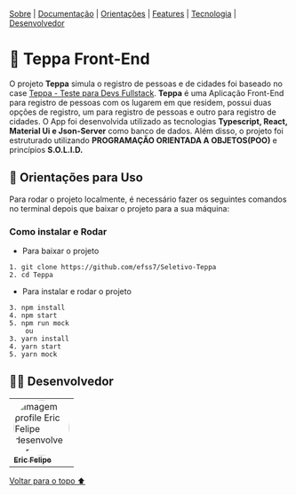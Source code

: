<p>
<a href="#sobre">Sobre</a> |
<a href="#documentação">Documentação</a> |
<a href="#orientacoes">Orientações</a> |
<a href="#features">Features</a> |
<a href="#tecnologia">Tecnologia</a> |
<a href="#desenvolvedor">Desenvolvedor</a>
</p>

<h1 id="sobre">📕 Teppa Front-End</h1>

O projeto **Teppa** simula o registro de pessoas e de cidades foi baseado no case [Teppa - Teste para Devs Fullstack](https://github.com/teppadev/test-dev-fullstack). **Teppa** é uma Aplicação Front-End para registro de pessoas com os lugarem em que residem, possui duas opções de registro, um para registro de pessoas e outro para registro de cidades. O App foi desenvolvida utilizado as tecnologias **Typescript, React, Material Ui e Json-Server** como banco de dados.  Além disso, o projeto foi estruturado utilizando **PROGRAMAÇÃO ORIENTADA A OBJETOS(POO)** e princípios **S.O.L.I.D.** 


<h2 id="orientacoes">🚨 Orientações para Uso</h2>

Para rodar o projeto localmente, é necessário fazer os seguintes comandos no terminal depois que baixar o projeto para a sua máquina:

### Como instalar e Rodar
* Para baixar o projeto
```
1. git clone https://github.com/efss7/Seletivo-Teppa
2. cd Teppa
```
* Para instalar e rodar o projeto
```
3. npm install
4. npm start
5. npm run mock
    ou
3. yarn install
4. yarn start
5. yarn mock
```


<h2 id="desenvolvedor">👨‍💻 Desenvolvedor</h2>
<table>         
<td><a href="https://github.com/efss7"><img style="border-radius: 50%;" src="https://github.com/efss7.png" width="100px;" alt="Imagem profile Eric Felipe desenvolvedor"/><br /><sub><b>Eric Felipe</b></sub></a><br /> 

</table>

<a href="#voltar">Voltar para o topo ⬆️</a>
